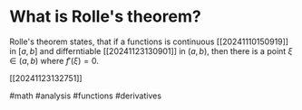 # What is Rolle's theorem? 
Rolle's theorem states, that if a functions is continuous [[20241110150919]] in $[a,b]$ and differntiable [[20241123130901]]
in $(a,b)$, then there is a point $\xi \in (a,b)$ where $f'(\xi)=0$. 

[[20241123132751]]

#math #analysis #functions #derivatives